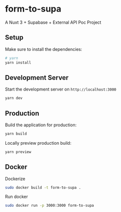 # form-to-supa
A Nuxt 3 + Supabase + External API Poc Project


## Setup

Make sure to install the dependencies:

```bash
# yarn
yarn install
```

## Development Server

Start the development server on `http://localhost:3000`

```bash
yarn dev
```

## Production

Build the application for production:

```bash
yarn build
```

Locally preview production build:

```bash
yarn preview
```

## Docker

Dockerize
```bash
sudo docker build -t form-to-supa . 
```

Run docker
```bash
sudo docker run -p 3000:3000 form-to-supa
```